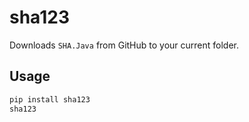# sha123

Downloads `SHA.Java` from GitHub to your current folder.

## Usage

```bash
pip install sha123
sha123
```
